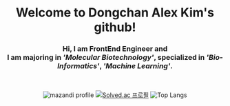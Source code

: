 <h1 align = 'center'>Welcome to Dongchan Alex Kim's github!</h1>
<h3 align = 'center'>Hi, I am FrontEnd Engineer and </br>I am majoring in <i>'Molecular Biotechnology'</i>, specialized in <i>'Bio-Informatics'</i>, <i>'Machine Learning'</i>.</h3>
&nbsp
&nbsp

<div align = 'center'>

![mazandi profile](http://mazandi.herokuapp.com/api?handle=jjdc0809&theme=cold)
[![Solved.ac
프로필](http://mazassumnida.wtf/api/v2/generate_badge?boj=jjdc0809)](https://solved.ac/jjdc0809)
![Top Langs](https://github-readme-stats.vercel.app/api/top-langs/?username=dongckim)

</div>
<!--
**Dongckim/Dongckim** is a ✨ _special_ ✨ repository because its `README.md` (this file) appears on your GitHub profile.

Here are some ideas to get you started:

- 🔭 I’m currently working on ...
- 🌱 I’m currently learning ...
- 👯 I’m looking to collaborate on ...
- 🤔 I’m looking for help with ...
- 💬 Ask me about ...
- 📫 How to reach me: ...
- 😄 Pronouns: ...
- ⚡ Fun fact: ...
-->
